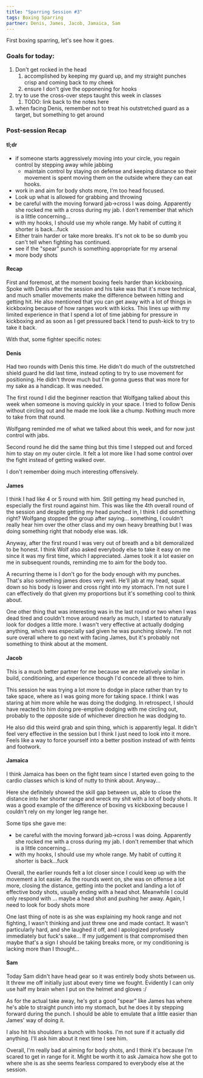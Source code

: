 ```yaml
---
title: "Sparring Session #3"
tags: Boxing Sparring
partner: Denis, James, Jacob, Jamaica, Sam 
---
```


First boxing sparring, let's see how it goes.

### Goals for today:
1. Don't get rocked in the head
   1. accomplished by keeping my guard up, and my straight punches crisp and coming back to my cheek
   2. ensure I don't give the opponening for hooks
2. try to use the cross-over steps taught this week in classes
   1. TODO: link back to the notes here
3. when facing Denis, remember not to treat his outstretched guard as a target, but something to get around

### Post-session Recap

#### tl;dr

* if someone starts aggressively moving into your circle, you regain control by stepping away while jabbing
  * maintain control by staying on defense and keeping distance so their movement is spent moving them on the outside where they can eat hooks.
* work in and aim for body shots more, I'm too head focused.
* Look up what is allowed for grabbing and throwing
* be careful with the moving forward jab->cross I was doing. Apparently she rocked me with a cross during my jab. I don't remember that which is a little concerning...
* with my hooks, I should use my whole range. My habit of cutting it shorter is back...fuck
* Either train harder or take more breaks. It's not ok to be so dumb you can't tell when fighting has continued.
* see if the "spear" punch is something appropriate for my arsenal
* more body shots


#### Recap

First and foremost, at the moment boxing feels harder than kickboxing. 
Spoke with Denis after the session and his take was that it's more technical, and much smaller movements make the difference between hitting and getting hit.
He also mentioned that you can get away with a lot of things in kickboxing because of how ranges work with kicks.
This lines up with my limited experience in that I spend a lot of time jabbing for pressure in kickboxing and as soon as I get pressured back I tend to push-kick to try to take it back.

With that, some fighter specific notes:

#### Denis

Had two rounds with Denis this time. He didn't do much of the outstretched shield guard he did last time, instead opting to try to use movement for positioning.
He didn't throw much but I'm gonna guess that was more for my sake as a handicap. It was needed. 

The first round I did the beginner reaction that Wolfgang talked about this week when someone is moving quickly in your space. 
I tried to follow Denis without circling out and he made me look like a chump. Nothing much more to take from that round.

Wolfgang reminded me of what we talked about this week, and for now just control with jabs.

Second round he did the same thing but this time I stepped out and forced him to stay on my outer circle. 
It felt a lot more like I had some control over the fight instead of getting walked over.

I don't remember doing much interesting offensively.

#### James

I think I had like 4 or 5 round with him. Still getting my head punched in, especially the first round against him. 
This was like the 4th overall round of the session and despite getting my head punched in, I think I did something right? 
Wolfgang stopped the group after saying... something, I couldn't really hear him over the other class and my own heavy breathing but I was doing something right that nobody else was. Idk.

Anyway, after the first round I was very out of breath and a bit demoralized to be honest. 
I think Wolf also asked everybody else to take it easy on me since it was my first time, which I appreciated.
James took it a lot easier on me in subsequent rounds, reminding me to aim for the body too. 

A recurring theme is I don't go for the body enough with my punches. That's also something james does very well.
He'll jab at my head, squat down so his body is lower and cross right into my stomach. 
I'm not sure I can effectively do that given my proportions but it's something cool to think about.

One other thing that was interesting was in the last round or two when I was dead tired and couldn't move around nearly as much, I started to naturally look for dodges a little more.
I wasn't very effective at actually dodging anything, which was especially sad given he was punching slowly. 
I'm not sure overall where to go next with facing James, but it's probably not something to think about at the moment.

#### Jacob

This is a much better partner for me because we are relatively similar in build, conditioning, and experience though I'd concede all three to him.

This session he was trying a lot more to dodge in place rather than try to take space, where as I was going more for taking space.
I think I was staring at him more while he was doing the dodging. In retrospect, I should have reacted to him doing pre-emptive dodging with me circling out, probably to the opposite side of whichever direction he was dodging to.

He also did this weird grab and spin thing, which is apparently legal. 
It didn't feel very effective in the session but I think I just need to look into it more. 
Feels like a way to force yourself into a better position instead of with feints and footwork.

#### Jamaica

I think Jamaica has been on the fight team since I started even going to the cardio classes which is kind of nutty to think about. Anyway...

Here she definitely showed the skill gap between us, able to close the distance into her shorter range and wreck my shit with a lot of body shots.
It was a good example of the difference of boxing vs kickboxing because I couldn't rely on my longer leg range her. 

Some tips she gave me:
* be careful with the moving forward jab->cross I was doing. Apparently she rocked me with a cross during my jab. I don't remember that which is a little concerning...
* with my hooks, I should use my whole range. My habit of cutting it shorter is back...fuck

Overall, the earlier rounds felt a lot closer since I could keep up with the movement a lot easier. 
As the rounds went on, she was on offense a lot more, closing the distance, getting into the pocket and landing a lot of effective body shots, usually ending with a head shot.
Meanwhile I could only respond with ... maybe a head shot and pushing her away. 
Again, I need to look for body shots more

One last thing of note is as she was explaining my hook range and not fighting, I wasn't thinking and just threw one and made contact.
It wasn't particularly hard, and she laughed it off, and I apologized profusely immediately but fuck's sake...
If my judgement is that compromised then maybe that's a sign I should be taking breaks more, or my conditioning is lacking more than I thought...


#### Sam

Today Sam didn't have head gear so it was entirely body shots between us. 
It threw me off initially just about every time we fought. 
Evidently I can only use half my brain when I put on the helmet and gloves :/

As for the actual take away, he's got a good "spear" like James has where he's able to straight punch into my stomach, but he does it by stepping forward during the punch.
I should be able to emulate that a little easier than James' way of doing it.

I also hit his shoulders a bunch with hooks. I'm not sure if it actually did anything. I'll ask him about it next time I see him.

Overall, I'm really bad at aiming for body shots, and I think it's because I'm scared to get in range for it. 
Might be worth it to ask Jamaica how she got to where she is as she seems fearless compared to everybody else at the session. 
